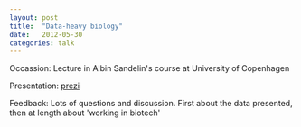 ```yaml
---
layout: post
title:  "Data-heavy biology"
date:   2012-05-30 
categories: talk
---
```


Occassion: Lecture in Albin Sandelin's course at University of Copenhagen

Presentation: [prezi](http://prezi.com/ldndpl4cetgh/?utm_campaign=share&utm_medium=copy)

Feedback: Lots of questions and discussion. First about the data presented, then at length about 'working in biotech'